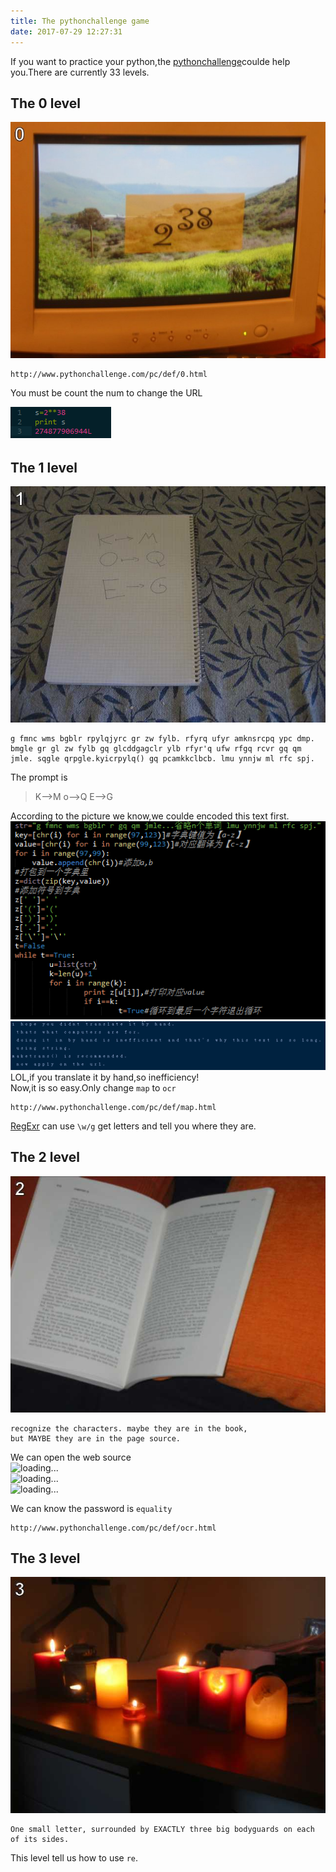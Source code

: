 ```yaml
---
title: The pythonchallenge game
date: 2017-07-29 12:27:31
---
```

If you want to practice your python,the [pythonchallenge](http://www.pythonchallenge.com/)coulde help you.There are currently 33 levels.

## The 0 level ##

![loading...](/images/pythonchallenge/0.jpg "0")  
```
http://www.pythonchallenge.com/pc/def/0.html  

```
You must be count the num to change the URL

![loading...](/images/pythonchallenge/2^38.png "2^^38")

## The 1 level ##

![map](/images/pythonchallenge/map.jpg)  
```
g fmnc wms bgblr rpylqjyrc gr zw fylb. rfyrq ufyr amknsrcpq ypc dmp. bmgle gr gl zw fylb gq glcddgagclr ylb rfyr'q ufw rfgq rcvr gq qm jmle. sqgle qrpgle.kyicrpylq() gq pcamkkclbcb. lmu ynnjw ml rfc spj.

```

The prompt is    
>K-->M
>o-->Q
>E-->G

According to the picture we know,we coulde encoded this text first.  
![loading...](/images/pythonchallenge/ord.png "encoding")  
![loading...](/images/pythonchallenge/translated.png "text")  
LOL,if you translate it by hand,so inefficiency!  
Now,it is so easy.Only change `map` to `ocr`  

```
http://www.pythonchallenge.com/pc/def/map.html

```

[RegExr](http://regexr.com/) can use `\w/g` get letters and tell you where they are.

## The 2 level ##

![loading...](/images/pythonchallenge/2.jpg "The 2 level")  
```
recognize the characters. maybe they are in the book, 
but MAYBE they are in the page source.

```
We can open the web source  
![loading...](/images/pythonchalleng/string.png "source")  
![loading...](/images/pythonchalleng/equality_code.png "equality_code")  
![loading...](/images/pythonchalleng/equality.png "equality")  

We can know the password is `equality`

```
http://www.pythonchallenge.com/pc/def/ocr.html

```

## The 3 level ##

![loading...](/images/pythonchallenge/3.jpg)  
```
One small letter, surrounded by EXACTLY three big bodyguards on each of its sides.  
```
This level tell us how to use `re`.